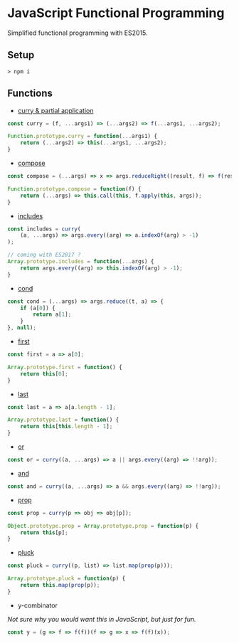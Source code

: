 # JavaScript Functional Programming

Simplified functional programming with ES2015.

## Setup

`> npm i`

## Functions

* [curry & partial application](./examples/curry.js)

```js
const curry = (f, ...args1) => (...args2) => f(...args1, ...args2);

Function.prototype.curry = function(...args1) {
	return (...args2) => this(...args1, ...args2);
}
```

* [compose](./examples/compose.js)

```js
const compose = (...args) => x => args.reduceRight((result, f) => f(result), x);

Function.prototype.compose = function(f) {
	return (...args) => this.call(this, f.apply(this, args));
}
```

* [includes]('./examples/includes.js')

```js
const includes = curry(
	(a, ...args) => args.every((arg) => a.indexOf(arg) > -1)
);

// coming with ES2017 ?
Array.prototype.includes = function(...args) {
	return args.every((arg) => this.indexOf(arg) > -1);
}
```

* [cond]('./examples/cond')

```js
const cond = (...args) => args.reduce((t, a) => {
	if (a[0]) {
		return a[1];
	}
}, null);
```

* [first]('./examples/first.js')

```js
const first = a => a[0];

Array.prototype.first = function() {
	return this[0];
}
```

* [last]('./examples/last.js')

```js
const last = a => a[a.length - 1];

Array.prototype.last = function() {
	return this[this.length - 1];
}
```

* [or](./examples/or.js)

```js
const or = curry((a, ...args) => a || args.every((arg) => !!arg));
```

* [and](./examples/and.js)

```js
const and = curry((a, ...args) => a && args.every((arg) => !!arg));
```

* [prop](./examples/prop.js)

```js
const prop = curry(p => obj => obj[p]);

Object.prototype.prop = Array.prototype.prop = function(p) {
	return this[p];
}
```

* [pluck]('./examples/pluck')

```js
const pluck = curry((p, list) => list.map(prop(p)));

Array.prototype.pluck = function(p) {
	return this.map(prop(p));
}
```

* y-combinator

*Not sure why you would want this in JavaScript, but just for fun.*

```js
const y = (g => f => f(f))(f => g => x => f(f)(x));
```
